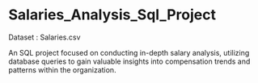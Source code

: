 # Salaries_Analysis_Sql_Project

Dataset : Salaries.csv

An SQL project focused on conducting in-depth salary analysis, utilizing database queries to gain valuable insights into compensation trends and patterns within the organization.

